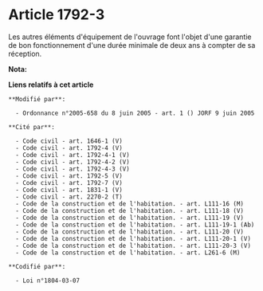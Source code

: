 # Article 1792-3

Les autres éléments d'équipement de l'ouvrage font l'objet d'une garantie de bon fonctionnement d'une durée minimale de deux
ans à compter de sa réception.

**Nota:**



**Liens relatifs à cet article**

	**Modifié par**:

	  - Ordonnance n°2005-658 du 8 juin 2005 - art. 1 () JORF 9 juin 2005

	**Cité par**:

	  - Code civil - art. 1646-1 (V)
	  - Code civil - art. 1792-4 (V)
	  - Code civil - art. 1792-4-1 (V)
	  - Code civil - art. 1792-4-2 (V)
	  - Code civil - art. 1792-4-3 (V)
	  - Code civil - art. 1792-5 (V)
	  - Code civil - art. 1792-7 (V)
	  - Code civil - art. 1831-1 (V)
	  - Code civil - art. 2270-2 (T)
	  - Code de la construction et de l'habitation. - art. L111-16 (M)
	  - Code de la construction et de l'habitation. - art. L111-18 (V)
	  - Code de la construction et de l'habitation. - art. L111-19 (V)
	  - Code de la construction et de l'habitation. - art. L111-19-1 (Ab)
	  - Code de la construction et de l'habitation. - art. L111-20 (V)
	  - Code de la construction et de l'habitation. - art. L111-20-1 (V)
	  - Code de la construction et de l'habitation. - art. L111-20-3 (V)
	  - Code de la construction et de l'habitation. - art. L261-6 (M)

	**Codifié par**:

	  - Loi n°1804-03-07
